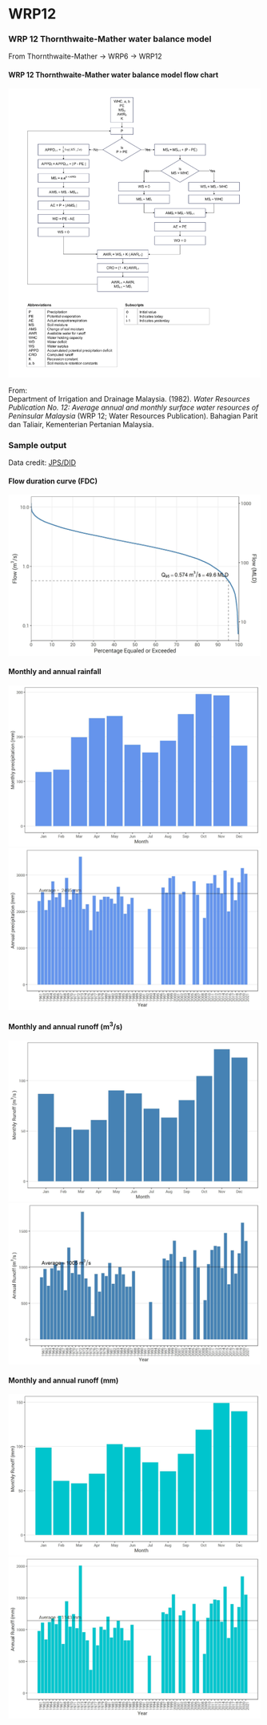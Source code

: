 # WRP12
<h3>WRP 12 Thornthwaite-Mather water balance model</h3>
From Thornthwaite-Mather -> WRP6 -> WRP12
<br>
<h4>WRP 12 Thornthwaite-Mather water balance model flow chart</h4>
<img src="https://github.com/ycgoh-nahrim/WRP12/blob/master/WRP12-WBM-compress-corrected.png" alt="WRP 12 Thornthwaite-Mather water balance model flow chart">
<p>From: <br>
Department of Irrigation and Drainage Malaysia. (1982). <i>Water Resources Publication No. 12: Average annual and monthly surface water resources of Peninsular Malaysia</i> (WRP 12; Water Resources Publication). Bahagian Parit dan Taliair, Kementerian Pertanian Malaysia.
<br></p>
<h3>Sample output</h3>
<p>Data credit: <a href = "https://www.water.gov.my/">JPS/DID</a></p>
<h4>Flow duration curve (FDC)</h4>
<img src="https://github.com/ycgoh-nahrim/WRP12/blob/master/WRP12_3217002_EmpGentingKlang3_FDC.jpg" alt="Flow duration curve">
<h4>Monthly and annual rainfall</h4>
<img src="https://github.com/ycgoh-nahrim/WRP12/blob/master/WRP12_3217002_EmpGentingKlang3_precip_mth.jpg" alt="Monthly rainfall chart">
<img src="https://github.com/ycgoh-nahrim/WRP12/blob/master/WRP12_3217002_EmpGentingKlang3_precip_annual.jpg" alt="Annual rainfall chart">
<h4>Monthly and annual runoff (m<sup>3</sup>/s)</h4>
<img src="https://github.com/ycgoh-nahrim/WRP12/blob/master/WRP12_3217002_EmpGentingKlang3_CRO_cumecs_mth.jpg" alt="Monthly runoff chart in cumecs">
<img src="https://github.com/ycgoh-nahrim/WRP12/blob/master/WRP12_3217002_EmpGentingKlang3_CRO_cumecs_annual.jpg" alt="Annual runoff chart ini cumecs">
<h4>Monthly and annual runoff (mm)</h4>
<img src="https://github.com/ycgoh-nahrim/WRP12/blob/master/WRP12_3217002_EmpGentingKlang3_CRO_mm_mth.jpg" alt="Monthly runoff chart in mm">
<img src="https://github.com/ycgoh-nahrim/WRP12/blob/master/WRP12_3217002_EmpGentingKlang3_CRO_mm_annual.jpg" alt="Annual runoff chart in mm">

